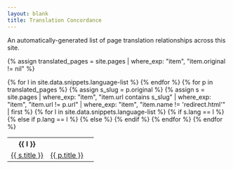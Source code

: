 ```yaml
---
layout: blank
title: Translation Concordance
---
```


An automatically-generated list of page translation relationships across this site.

{% assign translated_pages = site.pages | where_exp: "item", "item.original != nil" %}

<table>
  <tr>{% for l in site.data.snippets.language-list %}
    <th>{{ l }}</th>{% endfor %}
  </tr>
{% for p in translated_pages %}
  {% assign s_slug = p.original %}
  {% assign s = site.pages | where_exp: "item", "item.url contains s_slug" | where_exp: "item", "item.url != p.url" | where_exp: "item", "item.name != 'redirect.html'" | first %}
  <tr>
    {% for l in site.data.snippets.language-list %}
      {% if s.lang == l %}
    <td><a href="{{s.url}}">{{ s.title }}</a></td>
      {% else if p.lang == l %}
    <td><a href="{{p.url}}">{{ p.title }}</a></td>
      {% else %}
    <td></td>
    {% endif %}
    {% endfor %}
  </tr>
{% endfor %}
</table>
